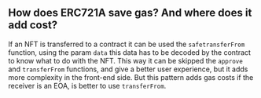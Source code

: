## How does ERC721A save gas? And where does it add cost?

If an NFT is transferred to a contract it can be used the `safetransferFrom` function, using the param `data` this data has to be decoded by the contract to know what to do with the NFT. This way it can be skipped the `approve` and `transferFrom` functions, and give a better user experience, but it adds more complexity in the front-end side. But this pattern adds gas costs if the receiver is an EOA, is better to use `transferFrom`.